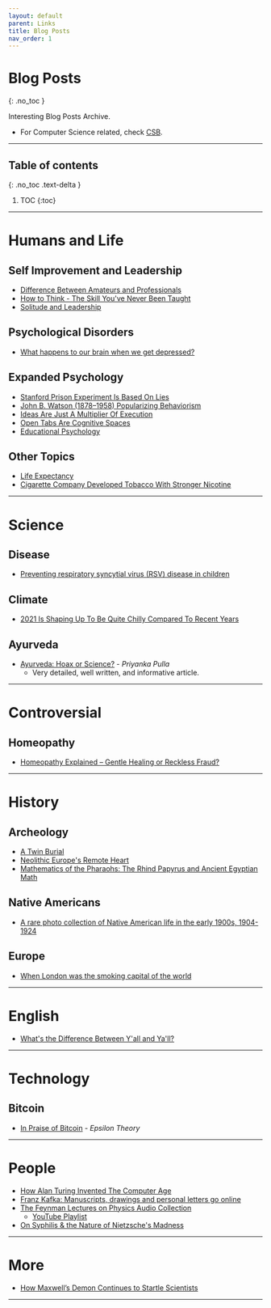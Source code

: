 ```yaml
---
layout: default
parent: Links
title: Blog Posts
nav_order: 1
---
```


#  Blog Posts
{: .no_toc }

Interesting Blog Posts Archive.

- For Computer Science related, check [CSB](../../../docs/links/blogCS).

---

## Table of contents
{: .no_toc .text-delta }

1. TOC
{:toc}

---

# Humans and Life

## Self Improvement and Leadership

- [Difference Between Amateurs and Professionals](https://fs.blog/2017/08/amateurs-professionals/)
- [How to Think - The Skill You've Never Been Taught](https://fs.blog/2015/08/how-to-think/)
- [Solitude and Leadership](https://fs.blog/great-talks/solitude-and-leadership/)

## Psychological Disorders

- [What happens to our brain when we get depressed?](https://thewalrus.ca/what-happens-to-our-brains-when-we-get-depressed/)

## Expanded Psychology

- [Stanford Prison Experiment Is Based On Lies](https://www.vox.com/science-and-health/2018/6/14/17464516/stanford-prison-experiment-audio)
- [John B. Watson (1878–1958) Popularizing Behaviorism](https://education.stateuniversity.com/pages/2543/Watson-John-B-1878-1958.html)
- [Ideas Are Just A Multiplier Of Execution](https://sive.rs/multiply)
- [Open Tabs Are Cognitive Spaces](https://rybakov.com/blog/open_tabs_are_cognitive_spaces/)
- [Educational Psychology](https://education.stateuniversity.com/pages/1938/Educational-Psychology.html)

## Other Topics

- [Life Expectancy](https://ourworldindata.org/life-expectancy)
- [Cigarette Company Developed Tobacco With Stronger Nicotine](https://www.nytimes.com/1994/06/22/us/cigarette-company-developed-tobacco-with-stronger-nicotine-head-fda-tells.html)

---

# Science

## Disease

- [Preventing respiratory syncytial virus (RSV) disease in children](https://science.sciencemag.org/content/372/6543/686)

## Climate

- [2021 Is Shaping Up To Be Quite Chilly Compared To Recent Years](https://www.discovermagazine.com/environment/2021-is-shaping-up-to-be-chilly-compared-to-recent-years)

## Ayurveda

- [Ayurveda: Hoax or Science?](https://openthemagazine.com/features/living/ayurveda-hoax-or-science/) - *Priyanka Pulla*
	- Very detailed, well written, and informative article.

---

# Controversial

## Homeopathy

- [Homeopathy Explained – Gentle Healing or Reckless Fraud?](https://www.youtube.com/watch?v=8HslUzw35mc)

---

# History

## Archeology

- [A Twin Burial](https://www.archaeology.org/issues/423-2105/digs/9602-digs-austria-twin-burial)
- [Neolithic Europe's Remote Heart](https://www.archaeology.org/issues/61-1301/features/327-scotland-orkney-neolithic-brodgar)
- [Mathematics of the Pharaohs: The Rhind Papyrus and Ancient Egyptian Math](https://www.ancient-origins.net/artifacts-ancient-writings/rhind-papyrus-0013004)

## Native Americans

- [A rare photo collection of Native American life in the early 1900s, 1904-1924](https://rarehistoricalphotos.com/native-american-life-photos-edward-curtis-1904-1924/)

## Europe

- [When London was the smoking capital of the world](https://www.telegraph.co.uk/travel/destinations/europe/united-kingdom/england/london/articles/The-surprising-history-of-Londons-lost-tobacco-houses/)

---

# English

- [What's the Difference Between Y'all and Ya'll?](https://www.southernliving.com/culture/yall-or-ya-ll)

---

# Technology

## Bitcoin

- [In Praise of Bitcoin](https://www.epsilontheory.com/in-praise-of-bitcoin/) - *Epsilon Theory*

---

# People

- [How Alan Turing Invented The Computer Age](https://blogs.scientificamerican.com/guest-blog/how-alan-turing-invented-the-computer-age/)
- [Franz Kafka: Manuscripts, drawings and personal letters go online](https://www.bbc.com/news/in-pictures-57267874.amp)
- [The Feynman Lectures on Physics Audio Collection](https://www.feynmanlectures.caltech.edu/flptapes.html)
	- [YouTube Playlist](https://www.youtube.com/playlist?list=PLgRI7D_FXEnrCM8T1czHfJsvbQd4V1jRc)
- [On Syphilis & the Nature of Nietzsche's Madness](https://www.amacad.org/publication/syphilis-nature-nietzsches-madness)

---

# More

- [How Maxwell’s Demon Continues to Startle Scientists](https://www.quantamagazine.org/how-maxwells-demon-continues-to-startle-scientists-20210422/)

---
